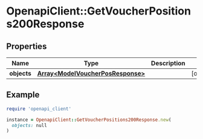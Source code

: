 # OpenapiClient::GetVoucherPositions200Response

## Properties

| Name | Type | Description | Notes |
| ---- | ---- | ----------- | ----- |
| **objects** | [**Array&lt;ModelVoucherPosResponse&gt;**](ModelVoucherPosResponse.md) |  | [optional] |

## Example

```ruby
require 'openapi_client'

instance = OpenapiClient::GetVoucherPositions200Response.new(
  objects: null
)
```

